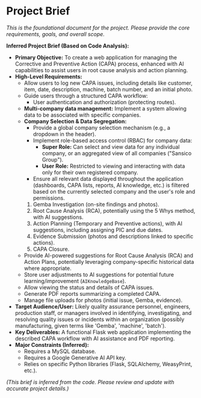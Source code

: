 # Project Brief

*This is the foundational document for the project. Please provide the core requirements, goals, and overall scope.*

**Inferred Project Brief (Based on Code Analysis):**

*   **Primary Objective:** To create a web application for managing the Corrective and Preventive Action (CAPA) process, enhanced with AI capabilities to assist users in root cause analysis and action planning.
*   **High-Level Requirements:**
    *   Allow users to log new CAPA issues, including details like customer, item, date, description, machine, batch number, and an initial photo.
    *   Guide users through a structured CAPA workflow:
        *   User authentication and authorization (protecting routes).
    *   **Multi-company data management:** Implement a system allowing data to be associated with specific companies.
    *   **Company Selection & Data Segregation:**
        *   Provide a global company selection mechanism (e.g., a dropdown in the header).
        *   Implement role-based access control (RBAC) for company data:
            *   **Super Role:** Can select and view data for any individual company, or an aggregated view of all companies ("Sansico Group").
            *   **User Role:** Restricted to viewing and interacting with data only for their own registered company.
        *   Ensure all relevant data displayed throughout the application (dashboards, CAPA lists, reports, AI knowledge, etc.) is filtered based on the currently selected company and the user's role and permissions.
        1.  Gemba Investigation (on-site findings and photos).
        2.  Root Cause Analysis (RCA), potentially using the 5 Whys method, with AI suggestions.
        3.  Action Planning (Temporary and Preventive actions), with AI suggestions, including assigning PIC and due dates.
        4.  Evidence Submission (photos and descriptions linked to specific actions).
        5.  CAPA Closure.
    *   Provide AI-powered suggestions for Root Cause Analysis (RCA) and Action Plans, potentially leveraging company-specific historical data where appropriate.
    *   Store user adjustments to AI suggestions for potential future learning/improvement (`AIKnowledgeBase`).
    *   Allow viewing the status and details of CAPA issues.
    *   Generate PDF reports summarizing a completed CAPA.
    *   Manage file uploads for photos (initial issue, Gemba, evidence).
*   **Target Audience/User:** Likely quality assurance personnel, engineers, production staff, or managers involved in identifying, investigating, and resolving quality issues or incidents within an organization (possibly manufacturing, given terms like 'Gemba', 'machine', 'batch').
*   **Key Deliverables:** A functional Flask web application implementing the described CAPA workflow with AI assistance and PDF reporting.
*   **Major Constraints (Inferred):**
    *   Requires a MySQL database.
    *   Requires a Google Generative AI API key.
    *   Relies on specific Python libraries (Flask, SQLAlchemy, WeasyPrint, etc.).

*(This brief is inferred from the code. Please review and update with accurate project details.)*
